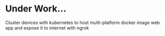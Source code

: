 # Under Work...

Cluster devices with kubernetes to host multi-platform docker image web app and expose it to internet with ngrok

